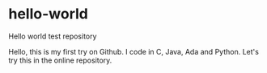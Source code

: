 # hello-world
Hello world test repository

Hello, this is my first try on Github.
I code in C, Java, Ada and Python.
Let's try this in the online repository.

